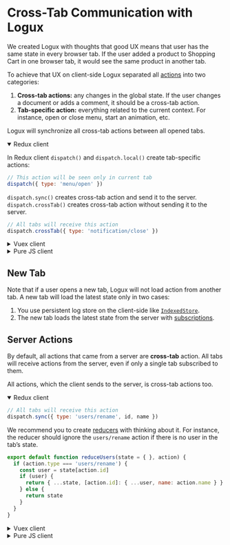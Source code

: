 # Cross-Tab Communication with Logux

We created Logux with thoughts that good UX means that user has the same state in every browser tab. If the user added a product to Shopping Cart in one browser tab, it would see the same product in another tab.

To achieve that UX on client-side Logux separated all [actions] into two categories:
1. **Cross-tab actions:** any changes in the global state. If the user changes a document or adds a comment, it should be a cross-tab action.
2. **Tab-specific action:** everything related to the current context. For instance, open or close menu, start an animation, etc.

Logux will synchronize all cross-tab actions between all opened tabs.

<details open><summary>Redux client</summary>

In Redux client `dispatch()` and `dispatch.local()` create tab-specific actions:

```js
// This action will be seen only in current tab
dispatch({ type: 'menu/open' })
```

`dispatch.sync()` creates cross-tab action and send it to the server. `dispatch.crossTab()` creates cross-tab action without sending it to the server.

```js
// All tabs will receive this action
dispatch.crossTab({ type: 'notification/close' })
```

</details>
<details><summary>Vuex client</summary>

In Vuex client `commit()` and `commit.local()` create tab-specific actions:

```js
// This action will be seen only in current tab
store.commit({ type: 'menu/open' })
```

`commit.sync()` creates cross-tab action and send it to the server. `commit.crossTab()` creates cross-tab action without sending it to the server.

```js
// All tabs will receive this action
store.commit.crossTab({ type: 'notification/close' })
```

</details>
<details><summary>Pure JS client</summary>

In pure JS Logux Client all actions are cross-tab by default.

```js
// All tabs will receive this action
client.log.add({ type: 'notification/close' })
```

You need to set `meta.tab` with `client.id` to create tab-specific action:

```js
// Only this client (this tab) will receive this action
client.log.add({ type: 'menu/open' }, { tab: client.id })
```

</details>

[actions]: ../guide/concepts/action.md


## New Tab

Note that if a user opens a new tab, Logux will not load action from another tab. A new tab will load the latest state only in two cases:

1. You use persistent log store on the client-side like
   [`IndexedStore`](/redux-api/#indexedstore).
2. The new tab loads the latest state from the server with [subscriptions].

[subscriptions]: ../guide/concepts/subscription.md


## Server Actions

By default, all actions that came from a server are **cross-tab** action. All tabs will receive actions from the server, even if only a single tab subscribed to them.

All actions, which the client sends to the server, is cross-tab actions too.

<details open><summary>Redux client</summary>

```js
// All tabs will receive this action
dispatch.sync({ type: 'users/rename', id, name })
```

We recommend you to create [reducers] with thinking about it. For instance, the reducer should ignore the `users/rename` action if there is no user in the tab’s state.

```js
export default function reduceUsers(state = { }, action) {
  if (action.type === 'users/rename') {
    const user = state[action.id]
    if (user) {
      return { ...state, [action.id]: { ...user, name: action.name } }
    } else {
      return state
    }
  }
}
```

</details>
<details><summary>Vuex client</summary>

```js
// All tabs will receive this action
store.commit.sync({ type: 'users/rename', id, name })
```

We recommend you to create [mutations] with thinking about it. For instance, the mutation should ignore the `users/rename` action if there is no user in the tab’s state.

```js
export default {
  …
  'users/rename': (state, action) => {
    const user = state.users[action.id]
    if (user) {
      state.users = { ...state.users, [action.id]: { ...user, name: action.name } }
    }
  }
}
```

</details>
<details><summary>Pure JS client</summary>

```js
// All tabs will receive this action
client.log.add({ type: 'users/rename', id, name }, { sync: true })
```

We recommend you to create [reducers] with thinking about it. For instance, the reducer should ignore the `users/rename` action if there is no user in the tab’s state.

```js
export default function reduceUsers(state = { }, action) {
  if (action.type === 'users/rename') {
    const user = state[action.id]
    if (user) {
      return { ...state, [action.id]: { ...user, name: action.name } }
    } else {
      return state
    }
  }
}
```

</details>

[reducers]: ../guide/concepts/state.md
[mutations]: ../guide/concepts/state.md
